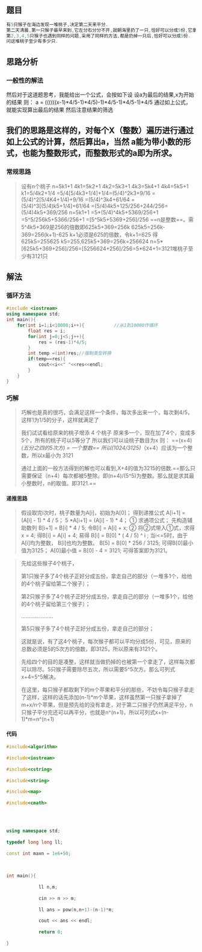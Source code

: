 ## 题目

```c++
有5只猴子在海边发现一堆桃子,决定第二天来平分.
第二天清晨,第一只猴子最早来到,它左分右分分不开,就朝海里扔了一只,恰好可以分成5份,它拿上自己的一份走了.
第2,3,4,5只猴子也遇到同样的问题,采用了同样的方法,都是扔掉一只后,恰好可以分成5份.
问这堆桃子至少有多少只.
```

## 思路分析

### **一般性的解法**

然后对于这道题思考，我能给出一个公式，会按如下设
设a为最后的结果,x为开始的结果
则： a = ((((((x-1)*4/5-1)*4/5)-1)*4/5-1)*4/5-1)*4/5
通过如上公式，就能实现算出最后的结果
然后注意结果的筛选

我们的思路是这样的，对每个X（整数）遍历进行通过如上公式的计算，然后算出a，当然 a能为带小数的形式，也能为整数形式，而整数形式的a即为所求。
------------------------------------------------
### **常规思路**

> 设有n个桃子
> n=5k1+1
> 4k1=5k2+1
> 4k2=5k3+1
> 4k3=5k4+1
> 4k4=5k5+1
> k1=5/4k2+1/4
> =5/4[5/4k3+1/4]+1/4=(5/4)^2k3+9/16
> =(5/4)^2[5/4K4+1/4)+9/16
> =(5/4)^3k4+61/64
> =(5/4)^3[(5/4)k5+1/4]+61/64
> =(5/4)4k5+125/256+244/256=(5/4)4k5+369/256
> n=5k1+1
> =5*(5/4)^4k5+5369/256+1
> =5^5/256k5+5366/256+1
> =[5^5k5+5369+256]/256
> ==n是整数==。需5^4k5+369是256的倍数即625k5+369=256k
> 625k5=256k-369=256(k+1)-625
> k+1必须是625的倍数，令k+1=625
> 得625k5=255625
> k5=255,625k5+369=256k=256624
> n=5*[625k5+369+256]/256=[5256624+256]/256=5*624+1=3121堆桃子至少有3121只

## 解法

### 循环方法

```c++
#include <iostream>
using namespace std;
int main(){
    for(int i=1;i<10000;i++){           //从1到10000作循环
        float res = i;
        for(int j=0;j<5;j++){
            res = (res-1)*4/5;
        }
        int temp =(int)res;//强制类型转换
        if(temp==res){
            cout<<i<<" "<<res<<endl;
        }
    }
}
```

### 巧解

> 巧解也是真的很巧，会满足这样一个条件，每次多出来一个，每次剩4/5，这样1为1/5的分子，这样就满足了
>
> 我们试试看给原来的桃子增添 4 个桃子
> 原来多一个，现在加了4个，变成多5个，所有的桃子可以5等分了
> 所以我们可以设桃子数目为x
> 则：
> ==(x+4)*(五分之四的5次方) = 一个整数==
> 所以(1024/3125)*（x+4）应该为一个整数，所以x最小为 3121
>
> 通过上面的一般方法得到的解也可以看到,X+4的值为3215的倍数.==那么只需要保证（n+4）每次都被5整除。即(n+4)/(5^5)为整数。那么就是求其最小整数时，n的取值。即3121.==

#### 递推思路

> 假设取完i次时，桃子数量为A[i]，初始为A[0]；
> 得到递推公式 A[i+1] = (A[i] - 1) * 4 / 5；
> 5 *A[i+1] = (A[i] - 1) * 4； ①
> 求通项公式；
> 先构造辅助数列 B[i+1] = B[i] * 4 / 5;
> 令B[i] = A[i] + x; ②
> 将②式带入①式，求得 x = 4;
> 得B[i] = A[i] + 4;
> 易得 B[i] = B[0] * ( 4 / 5) ^ i ;
> 当i<=5时，由于A[i]均为整数， B[i]也均为整数。
> B[5] = B[0] * 256 / 3125;
> 可得B[0]最小值为3125；
> A[0]最小值 = B[0] - 4 = 3121;
> 可得答案即为3121。

> 先给这些猴子4个桃子，  
>
> 第1只猴子多了4个桃子正好分成五份，拿走自己的部分（一堆多1个，给他的4个桃子留给第二个猴子）；    
>
> 第2只猴子多了4个桃子正好分成五份，拿走自己的部分（一堆多1个，给他的4个桃子留给第三个猴子）；  
>
> …………………
>
> 第5只猴子多了4个桃子正好分成五份，拿走自己的部分；    
>
> 这就是说，有了这4个桃子，每次猴子都可以平均分成5份，可见，原来的总数必须是5的5次方的倍数，即3125，所以原来有3121个。
>
> 先给四个的目的是凑整，这样就当做扔掉的也被第一个拿走了，这样每次都可以除尽。5只猴子需要除尽五次，所以需要5^5次方。那么可列式x+4=5^5解决。
>
> 在这里，每只猴子都取剩下的m个苹果和平分的那些，不妨令每只猴子拿走了这样，这样的话先添加(n-1)*m个苹果，这样虽然第一只猴子拿掉了m+x/n个苹果，但是预先给的没有拿走，对于第二只猴子仍然满足平分，n只猴子平分完还可以再平分，也就是n^(n+1)，所以可列式x+(n-1)*m=n^(n+1)

#### 代码

```c++
#include<algorithm>
 
#include<iostream>
 
#include<cstring>
 
#include<string>
 
#include<map>
 
#include<cmath>
 
 
 
 
using namespace std;
 
typedef long long ll;
 
const int maxn = 1e6+50;
 
 
 
int main(){
 
            ll n,m;
 
            cin >> n >> m;
 
            ll ans = pow(n,n+1)-(n-1)*m;
 
            cout << ans << endl;
 
            return 0;
 
}
```

